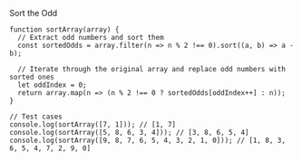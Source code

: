 Sort the Odd

    function sortArray(array) {
      // Extract odd numbers and sort them
      const sortedOdds = array.filter(n => n % 2 !== 0).sort((a, b) => a - b);
      
      // Iterate through the original array and replace odd numbers with sorted ones
      let oddIndex = 0;
      return array.map(n => (n % 2 !== 0 ? sortedOdds[oddIndex++] : n));
    }
    
    // Test cases
    console.log(sortArray([7, 1])); // [1, 7]
    console.log(sortArray([5, 8, 6, 3, 4])); // [3, 8, 6, 5, 4]
    console.log(sortArray([9, 8, 7, 6, 5, 4, 3, 2, 1, 0])); // [1, 8, 3, 6, 5, 4, 7, 2, 9, 0]
